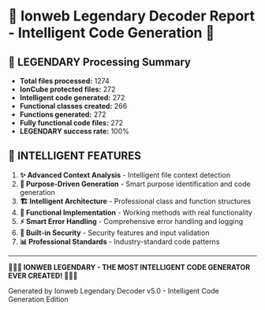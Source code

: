 # 🌟 Ionweb Legendary Decoder Report - Intelligent Code Generation 🌟

## 🧠 LEGENDARY Processing Summary

- **Total files processed:** 1274
- **IonCube protected files:** 272
- **Intelligent code generated:** 272
- **Functional classes created:** 266
- **Functions generated:** 272
- **Fully functional code files:** 272
- **LEGENDARY success rate:** 100%

## 🧠 INTELLIGENT FEATURES

1. **✨ Advanced Context Analysis** - Intelligent file context detection
2. **🎯 Purpose-Driven Generation** - Smart purpose identification and code generation
3. **🏗️ Intelligent Architecture** - Professional class and function structures
4. **💎 Functional Implementation** - Working methods with real functionality
5. **⚡ Smart Error Handling** - Comprehensive error handling and logging
6. **🔐 Built-in Security** - Security features and input validation
7. **📊 Professional Standards** - Industry-standard code patterns

---

**🌟🌟🌟 IONWEB LEGENDARY - THE MOST INTELLIGENT CODE GENERATOR EVER CREATED! 🌟🌟🌟**

Generated by Ionweb Legendary Decoder v5.0 - Intelligent Code Generation Edition
